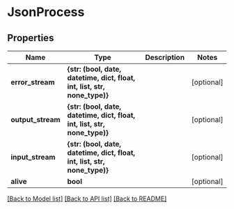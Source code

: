 # JsonProcess


## Properties
Name | Type | Description | Notes
------------ | ------------- | ------------- | -------------
**error_stream** | **{str: (bool, date, datetime, dict, float, int, list, str, none_type)}** |  | [optional] 
**output_stream** | **{str: (bool, date, datetime, dict, float, int, list, str, none_type)}** |  | [optional] 
**input_stream** | **{str: (bool, date, datetime, dict, float, int, list, str, none_type)}** |  | [optional] 
**alive** | **bool** |  | [optional] 

[[Back to Model list]](../README.md#documentation-for-models) [[Back to API list]](../README.md#documentation-for-api-endpoints) [[Back to README]](../README.md)


